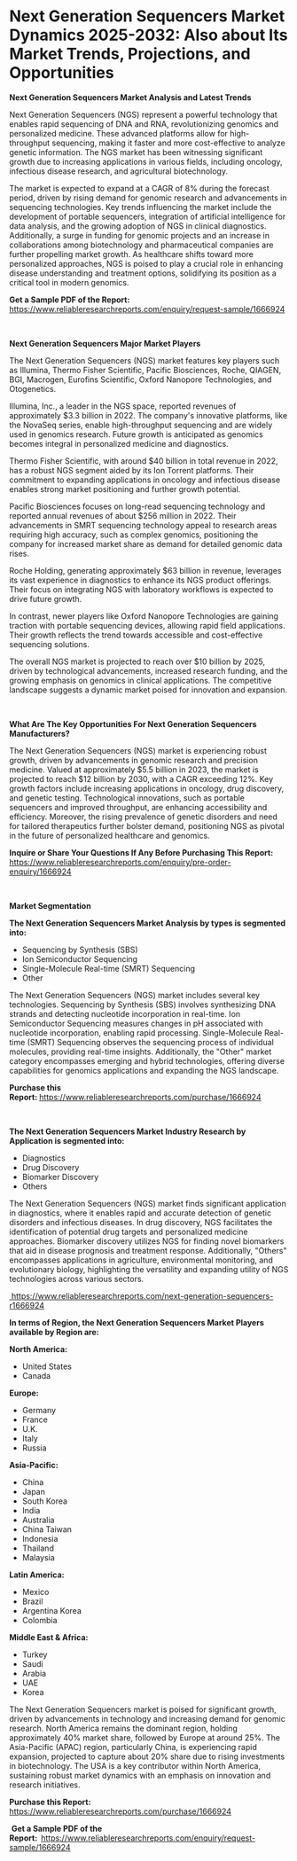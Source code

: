 <p><h1>Next Generation Sequencers Market Dynamics 2025-2032: Also about Its Market Trends, Projections, and Opportunities</h1></p><p><strong>Next Generation Sequencers Market Analysis and Latest Trends</strong></p>
<p><p>Next Generation Sequencers (NGS) represent a powerful technology that enables rapid sequencing of DNA and RNA, revolutionizing genomics and personalized medicine. These advanced platforms allow for high-throughput sequencing, making it faster and more cost-effective to analyze genetic information. The NGS market has been witnessing significant growth due to increasing applications in various fields, including oncology, infectious disease research, and agricultural biotechnology. </p><p>The market is expected to expand at a CAGR of 8% during the forecast period, driven by rising demand for genomic research and advancements in sequencing technologies. Key trends influencing the market include the development of portable sequencers, integration of artificial intelligence for data analysis, and the growing adoption of NGS in clinical diagnostics. Additionally, a surge in funding for genomic projects and an increase in collaborations among biotechnology and pharmaceutical companies are further propelling market growth. As healthcare shifts toward more personalized approaches, NGS is poised to play a crucial role in enhancing disease understanding and treatment options, solidifying its position as a critical tool in modern genomics.</p></p>
<p><strong>Get a Sample PDF of the Report:&nbsp;</strong> <a href="https://www.reliableresearchreports.com/enquiry/request-sample/1666924?utm_campaign=2321&utm_medium=2&utm_source=Github&utm_content=ia&utm_term=16042025&utm_id=next-generation-sequencers">https://www.reliableresearchreports.com/enquiry/request-sample/1666924</a></p>
<p>&nbsp;</p>
<p><strong>Next Generation Sequencers Major Market Players</strong></p>
<p><p>The Next Generation Sequencers (NGS) market features key players such as Illumina, Thermo Fisher Scientific, Pacific Biosciences, Roche, QIAGEN, BGI, Macrogen, Eurofins Scientific, Oxford Nanopore Technologies, and Otogenetics. </p><p>Illumina, Inc., a leader in the NGS space, reported revenues of approximately $3.3 billion in 2022. The company's innovative platforms, like the NovaSeq series, enable high-throughput sequencing and are widely used in genomics research. Future growth is anticipated as genomics becomes integral in personalized medicine and diagnostics.</p><p>Thermo Fisher Scientific, with around $40 billion in total revenue in 2022, has a robust NGS segment aided by its Ion Torrent platforms. Their commitment to expanding applications in oncology and infectious disease enables strong market positioning and further growth potential.</p><p>Pacific Biosciences focuses on long-read sequencing technology and reported annual revenues of about $256 million in 2022. Their advancements in SMRT sequencing technology appeal to research areas requiring high accuracy, such as complex genomics, positioning the company for increased market share as demand for detailed genomic data rises.</p><p>Roche Holding, generating approximately $63 billion in revenue, leverages its vast experience in diagnostics to enhance its NGS product offerings. Their focus on integrating NGS with laboratory workflows is expected to drive future growth.</p><p>In contrast, newer players like Oxford Nanopore Technologies are gaining traction with portable sequencing devices, allowing rapid field applications. Their growth reflects the trend towards accessible and cost-effective sequencing solutions. </p><p>The overall NGS market is projected to reach over $10 billion by 2025, driven by technological advancements, increased research funding, and the growing emphasis on genomics in clinical applications. The competitive landscape suggests a dynamic market poised for innovation and expansion.</p></p>
<p>&nbsp;</p>
<p><strong>What Are The Key Opportunities For Next Generation Sequencers Manufacturers?</strong></p>
<p><p>The Next Generation Sequencers (NGS) market is experiencing robust growth, driven by advancements in genomic research and precision medicine. Valued at approximately $5.5 billion in 2023, the market is projected to reach $12 billion by 2030, with a CAGR exceeding 12%. Key growth factors include increasing applications in oncology, drug discovery, and genetic testing. Technological innovations, such as portable sequencers and improved throughput, are enhancing accessibility and efficiency. Moreover, the rising prevalence of genetic disorders and need for tailored therapeutics further bolster demand, positioning NGS as pivotal in the future of personalized healthcare and genomics.</p></p>
<p><strong>Inquire or Share Your Questions If Any Before Purchasing This Report:</strong> <a href="https://www.reliableresearchreports.com/enquiry/pre-order-enquiry/1666924?utm_campaign=2321&utm_medium=2&utm_source=Github&utm_content=ia&utm_term=16042025&utm_id=next-generation-sequencers">https://www.reliableresearchreports.com/enquiry/pre-order-enquiry/1666924</a></p>
<p>&nbsp;</p>
<p><strong>Market Segmentation</strong></p>
<p><strong>The Next Generation Sequencers Market Analysis by types is segmented into:</strong></p>
<p><ul><li>Sequencing by Synthesis (SBS)</li><li>Ion Semiconductor Sequencing</li><li>Single-Molecule Real-time (SMRT) Sequencing</li><li>Other</li></ul></p>
<p><p>The Next Generation Sequencers (NGS) market includes several key technologies. Sequencing by Synthesis (SBS) involves synthesizing DNA strands and detecting nucleotide incorporation in real-time. Ion Semiconductor Sequencing measures changes in pH associated with nucleotide incorporation, enabling rapid processing. Single-Molecule Real-time (SMRT) Sequencing observes the sequencing process of individual molecules, providing real-time insights. Additionally, the "Other" market category encompasses emerging and hybrid technologies, offering diverse capabilities for genomics applications and expanding the NGS landscape.</p></p>
<p><strong>Purchase this Report:&nbsp;</strong><a href="https://www.reliableresearchreports.com/purchase/1666924?utm_campaign=2321&utm_medium=2&utm_source=Github&utm_content=ia&utm_term=16042025&utm_id=next-generation-sequencers">https://www.reliableresearchreports.com/purchase/1666924</a></p>
<p>&nbsp;</p>
<p><strong>The Next Generation Sequencers Market Industry Research by Application is segmented into:</strong></p>
<p><ul><li>Diagnostics</li><li>Drug Discovery</li><li>Biomarker Discovery</li><li>Others</li></ul></p>
<p><p>The Next Generation Sequencers (NGS) market finds significant application in diagnostics, where it enables rapid and accurate detection of genetic disorders and infectious diseases. In drug discovery, NGS facilitates the identification of potential drug targets and personalized medicine approaches. Biomarker discovery utilizes NGS for finding novel biomarkers that aid in disease prognosis and treatment response. Additionally, "Others" encompasses applications in agriculture, environmental monitoring, and evolutionary biology, highlighting the versatility and expanding utility of NGS technologies across various sectors.</p></p>
<p><a href="https://www.reliableresearchreports.com/next-generation-sequencers-r1666924?utm_campaign=2321&utm_medium=2&utm_source=Github&utm_content=ia&utm_term=16042025&utm_id=next-generation-sequencers">&nbsp;https://www.reliableresearchreports.com/next-generation-sequencers-r1666924</a></p>
<p><strong>In terms of Region, the Next Generation Sequencers Market Players available by Region are:</strong></p>
<p>
    <p> <strong> North America: </strong>
        <ul>
            <li>United States</li>
            <li>Canada</li>
        </ul>
        </p> 
    <p> <strong> Europe: </strong>
        <ul>
            <li>Germany</li>
            <li>France</li>
            <li>U.K.</li>
            <li>Italy</li>
            <li>Russia</li>
        </ul>
        </p> 
    <p> <strong> Asia-Pacific: </strong>
        <ul>
            <li>China</li>
            <li>Japan</li>
            <li>South Korea</li>
            <li>India</li>
            <li>Australia</li>
            <li>China Taiwan</li>
            <li>Indonesia</li>
            <li>Thailand</li>
            <li>Malaysia</li>
        </ul>
        </p> 
    <p> <strong> Latin America: </strong>
        <ul>
            <li>Mexico</li>
            <li>Brazil</li>
            <li>Argentina Korea</li>
            <li>Colombia</li>
        </ul>
        </p> 
    <p> <strong> Middle East & Africa: </strong>
        <ul>
            <li>Turkey</li>
            <li>Saudi</li>
            <li>Arabia</li>
            <li>UAE</li>
            <li>Korea</li>
        </ul>
    </p>
    </p>
<p><p>The Next Generation Sequencers market is poised for significant growth, driven by advancements in technology and increasing demand for genomic research. North America remains the dominant region, holding approximately 40% market share, followed by Europe at around 25%. The Asia-Pacific (APAC) region, particularly China, is experiencing rapid expansion, projected to capture about 20% share due to rising investments in biotechnology. The USA is a key contributor within North America, sustaining robust market dynamics with an emphasis on innovation and research initiatives.</p></p>
<p><strong>Purchase this Report: </strong><a href="https://www.reliableresearchreports.com/purchase/1666924?utm_campaign=2321&utm_medium=2&utm_source=Github&utm_content=ia&utm_term=16042025&utm_id=next-generation-sequencers">https://www.reliableresearchreports.com/purchase/1666924</a></p>
<p>&nbsp;<strong>Get a Sample PDF of the Report:&nbsp;&nbsp;</strong><a href="https://www.reliableresearchreports.com/enquiry/request-sample/1666924?utm_campaign=2321&utm_medium=2&utm_source=Github&utm_content=ia&utm_term=16042025&utm_id=next-generation-sequencers">https://www.reliableresearchreports.com/enquiry/request-sample/1666924</a></p>
<p><strong></strong></p>
<p><p></p><p></p><p></p></p>